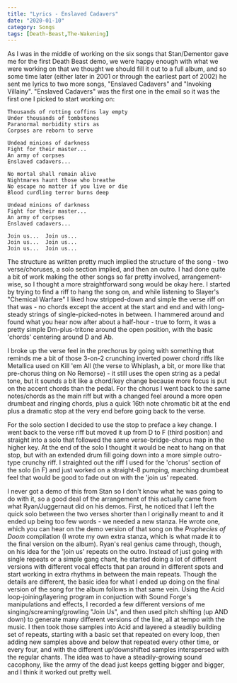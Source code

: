 ```yaml
---
title: "Lyrics - Enslaved Cadavers"
date: "2020-01-10"
category: Songs
tags: [Death-Beast,The-Wakening]
---
```


As I was in the middle of working on the six songs that Stan/Dementor gave me for the first Death Beast demo, we were happy enough with what we were working on that we thought we should fill it out to a full album, and so some time later (either later in 2001 or through the earliest part of 2002) he sent me lyrics to two more songs, "Enslaved Cadavers" and "Invoking Villainy". "Enslaved Cadavers" was the first one in the email so it was the first one I picked to start working on:

```
Thousands of rotting coffins lay empty
Under thousands of tombstones
Paranormal morbidity stirs as
Corpses are reborn to serve

Undead minions of darkness
Fight for their master...
An army of corpses
Enslaved cadavers...

No mortal shall remain alive
Nightmares haunt those who breathe
No escape no matter if you live or die
Blood curdling terror burns deep

Undead minions of darkness
Fight for their master...
An army of corpses
Enslaved cadavers...

Join us...  Join us...
Join us...  Join us...
Join us...  Join us...
```

The structure as written pretty much implied the structure of the song - two verse/choruses, a solo section implied, and then an outro. I had done quite a bit of work making the other songs so far pretty involved, arrangement-wise, so I thought a more straightforward song would be okay here. I started by trying to find a riff to hang the song on, and while listening to Slayer's "Chemical Warfare" I liked how stripped-down and simple the verse riff on that was - no chords except the accent at the start and end and with long-steady strings of single-picked-notes in between. I hammered around and found what you hear now after about a half-hour - true to form, it was a pretty simple Dm-plus-tritone around the open position, with the basic 'chords' centering around D and Ab. 

I broke up the verse feel in the prechorus by going with something that reminds me a bit of those 3-on-2 crunching inverted power chord riffs like Metallica used on Kill 'em All (the verse to Whiplash, a bit, or more like that pre-chorus thing on No Remorse) - it still uses the open string as a pedal tone, but it sounds a bit like a chord/key change because more focus is put on the accent chords than the pedal. For the chorus I went back to the same notes/chords as the main riff but with a changed feel around a more open drumbeat and ringing chords, plus a quick 16th note chromatic bit at the end plus a dramatic stop at the very end before going back to the verse.

For the solo section I decided to use the stop to preface a key change. I went back to the verse riff but moved it up from D to F (third position) and straight into a solo that followed the same verse-bridge-chorus map in the higher key. At the end of the solo I thought it would be neat to hang on that stop, but with an extended drum fill going down into a more simple outro-type crunchy riff. I straighted out the riff I used for the 'chorus' section of the solo (in F) and just worked on a straight-8 pumping, marching drumbeat feel that would be good to fade out on with the 'join us' repeated.

I never got a demo of this from Stan so I don't know what he was going to do with it, so a good deal of the arrangement of this actually came from what Ryan/Juggernaut did on his demos. First, he noticed that I left the quick solo between the two verses shorter than I originally meant to and it ended up being too few words - we needed a new stanza. He wrote one, which you can hear on the demo version of that song on the *Prophecies of Doom* compilation (I wrote my own extra stanza, which is what made it to the final version on the album). Ryan's real genius came through, though, on his idea for the 'join us' repeats on the outro. Instead of just going with single repeats or a simple gang chant, he started doing a lot of different versions with different vocal effects that pan around in different spots and start working in extra rhythms in between the main repeats. Though the details are different, the basic idea for what I ended up doing on the final version of the song for the album follows in that same vein. Using the Acid loop-joining/layering program in conjuction with Sound Forge's manipulations and effects, I recorded a few different versions of me singing/screaming/growling "Join Us", and then used pitch shifting (up AND down) to generate many different versions of the line, all at tempo with the music. I then took those samples into Acid and layered a steadily building set of repeats, starting with a basic set that repeated on every loop, then adding new samples above and below that repeated every other time, or every four, and with the different up/downshifted samples interspersed with the regular chants. The idea was to have a steadily-growing sound cacophony, like the army of the dead just keeps getting bigger and bigger, and I think it worked out pretty well.

